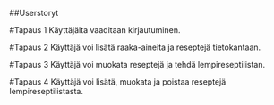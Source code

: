 ##Userstoryt


#Tapaus 1
Käyttäjälta vaaditaan kirjautuminen. 


#Tapaus 2
Käyttäjä voi lisätä raaka-aineita ja reseptejä tietokantaan. 

#Tapaus 3
Käyttäjä voi muokata reseptejä ja tehdä lempireseptilistan. 

#Tapaus 4
Käyttäjä voi lisätä, muokata ja poistaa reseptejä lempireseptilistasta.
